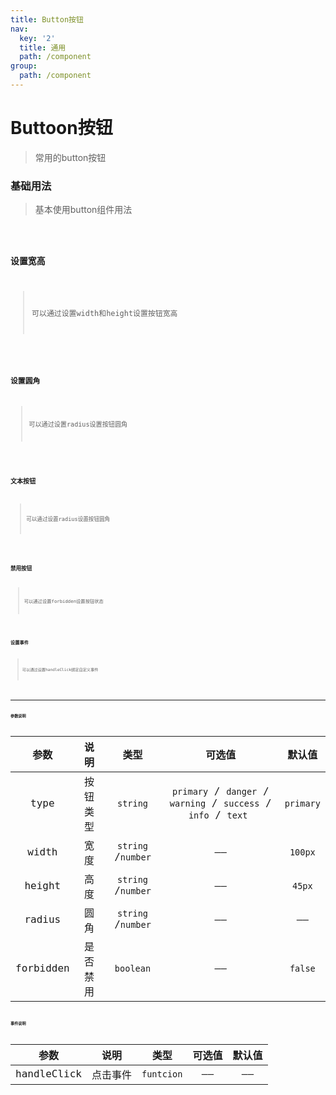```yaml
---
title: Button按钮
nav:
  key: '2'
  title: 通用
  path: /component
group:
  path: /component
---
```

# Buttoon按钮
> 常用的button按钮

### 基础用法
> 基本使用button组件用法

<code src="./demo/index1.tsx" />

### 设置宽高
> 可以通过设置width和height设置按钮宽高

<code src="./demo/index2.tsx" />

### 设置圆角
> 可以通过设置radius设置按钮圆角

<code src="./demo/index3.tsx" />

### 文本按钮
> 可以通过设置radius设置按钮圆角

<code src="./demo/index4.tsx" />

### 禁用按钮
> 可以通过设置forbidden设置按钮状态

<code src="./demo/index5.tsx" />

### 设置事件
> 可以通过设置handleClick绑定自定义事件

<code src="./demo/index6.tsx" />



-------

### 参数说明



|   参数    |   说明   |        类型        |                            可选值                            |  默认值   |
| :-------: | :------: | :----------------: | :----------------------------------------------------------: | :-------: |
|   type    | 按钮类型 |      `string`      | `primary`  / `danger` /  `warning` /  `success` / `info` /  `text ` | `primary` |
|   width   |   宽度   | `string` /`number` |                              ——                              |  `100px`  |
|  height   |   高度   | `string` /`number` |                              ——                              |  `45px`   |
|  radius   |   圆角   | `string` /`number` |                              ——                              |    ——     |
| forbidden | 是否禁用 |     `boolean`      |                              ——                              |  `false`  |

### 事件说明

|    参数     |   说明   |    类型    | 可选值 | 默认值 |
| :---------: | :------: | :--------: | :----: | :----: |
| handleClick | 点击事件 | `funtcion` |   ——   |   ——   |

